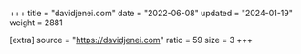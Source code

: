 +++
title = "davidjenei.com"
date = "2022-06-08"
updated = "2024-01-19"
weight = 2881

[extra]
source = "https://davidjenei.com"
ratio = 59
size = 3
+++
